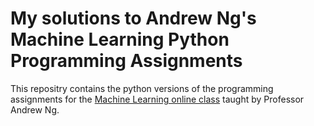 # My solutions to Andrew Ng's Machine Learning Python Programming Assignments

This repositry contains the python versions of the programming assignments for the [Machine Learning online class](https://www.coursera.org/learn/machine-learning) taught by Professor Andrew Ng. 
